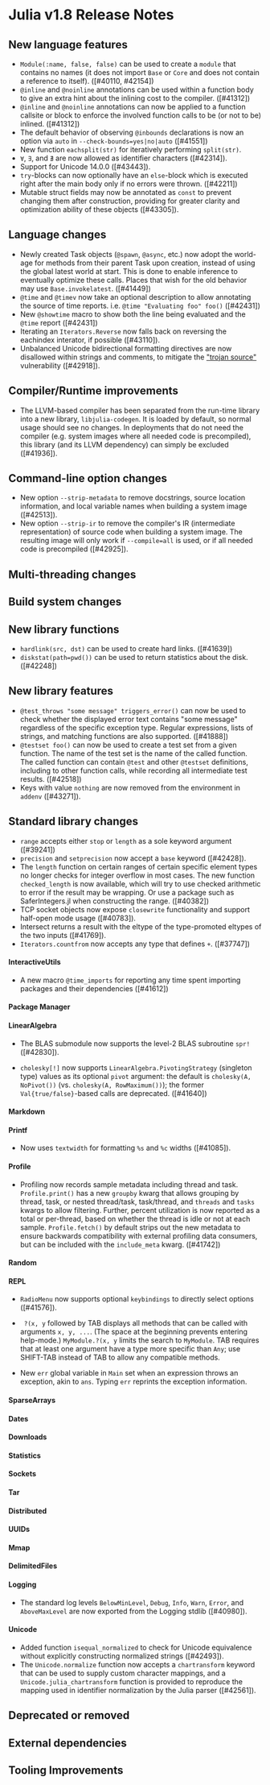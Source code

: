 Julia v1.8 Release Notes
========================


New language features
---------------------

* `Module(:name, false, false)` can be used to create a `module` that contains no names (it does not import `Base` or `Core` and does not contain a reference to itself). ([#40110, #42154])
* `@inline` and `@noinline` annotations can be used within a function body to give an extra
  hint about the inlining cost to the compiler. ([#41312])
* `@inline` and `@noinline` annotations can now be applied to a function callsite or block
  to enforce the involved function calls to be (or not to be) inlined. ([#41312])
* The default behavior of observing `@inbounds` declarations is now an option via `auto` in `--check-bounds=yes|no|auto` ([#41551])
* New function `eachsplit(str)` for iteratively performing `split(str)`.
* `∀`, `∃`, and `∄` are now allowed as identifier characters ([#42314]).
* Support for Unicode 14.0.0 ([#43443]).
* `try`-blocks can now optionally have an `else`-block which is executed right after the main body only if
  no errors were thrown. ([#42211])
* Mutable struct fields may now be annotated as `const` to prevent changing
  them after construction, providing for greater clarity and optimization
  ability of these objects ([#43305]).

Language changes
----------------

* Newly created Task objects (`@spawn`, `@async`, etc.) now adopt the world-age for methods from their parent
  Task upon creation, instead of using the global latest world at start. This is done to enable inference to
  eventually optimize these calls. Places that wish for the old behavior may use `Base.invokelatest`. ([#41449])
* `@time` and `@timev` now take an optional description to allow annotating the source of time reports.
  i.e. `@time "Evaluating foo" foo()` ([#42431])
* New `@showtime` macro to show both the line being evaluated and the `@time` report ([#42431])
* Iterating an `Iterators.Reverse` now falls back on reversing the eachindex interator, if possible ([#43110]).
* Unbalanced Unicode bidirectional formatting directives are now disallowed within strings and comments,
  to mitigate the ["trojan source"](https://www.trojansource.codes) vulnerability ([#42918]).

Compiler/Runtime improvements
-----------------------------

* The LLVM-based compiler has been separated from the run-time library into a new library,
  `libjulia-codegen`. It is loaded by default, so normal usage should see no changes.
  In deployments that do not need the compiler (e.g. system images where all needed code
  is precompiled), this library (and its LLVM dependency) can simply be excluded ([#41936]).

Command-line option changes
---------------------------

* New option `--strip-metadata` to remove docstrings, source location information, and local
  variable names when building a system image ([#42513]).
* New option `--strip-ir` to remove the compiler's IR (intermediate representation) of source
  code when building a system image. The resulting image will only work if `--compile=all` is
  used, or if all needed code is precompiled ([#42925]).

Multi-threading changes
-----------------------


Build system changes
--------------------


New library functions
---------------------

* `hardlink(src, dst)` can be used to create hard links. ([#41639])
* `diskstat(path=pwd())` can be used to return statistics about the disk. ([#42248])

New library features
--------------------

* `@test_throws "some message" triggers_error()` can now be used to check whether the displayed error text
  contains "some message" regardless of the specific exception type.
  Regular expressions, lists of strings, and matching functions are also supported. ([#41888])
* `@testset foo()` can now be used to create a test set from a given function. The name of the test set
  is the name of the called function. The called function can contain `@test` and other `@testset`
  definitions, including to other function calls, while recording all intermediate test results. ([#42518])
* Keys with value `nothing` are now removed from the environment in `addenv` ([#43271]).

Standard library changes
------------------------

* `range` accepts either `stop` or `length` as a sole keyword argument ([#39241])
* `precision` and `setprecision` now accept a `base` keyword ([#42428]).
* The `length` function on certain ranges of certain specific element types no longer checks for integer
  overflow in most cases. The new function `checked_length` is now available, which will try to use checked
  arithmetic to error if the result may be wrapping. Or use a package such as SaferIntegers.jl when
  constructing the range. ([#40382])
* TCP socket objects now expose `closewrite` functionality and support half-open mode usage ([#40783]).
* Intersect returns a result with the eltype of the type-promoted eltypes of the two inputs ([#41769]).
* `Iterators.countfrom` now accepts any type that defines `+`. ([#37747])

#### InteractiveUtils
* A new macro `@time_imports` for reporting any time spent importing packages and their dependencies ([#41612])

#### Package Manager

#### LinearAlgebra
* The BLAS submodule now supports the level-2 BLAS subroutine `spr!` ([#42830]).

* `cholesky[!]` now supports `LinearAlgebra.PivotingStrategy` (singleton type) values
  as its optional `pivot` argument: the default is `cholesky(A, NoPivot())` (vs.
  `cholesky(A, RowMaximum())`); the former `Val{true/false}`-based calls are deprecated. ([#41640])

#### Markdown

#### Printf
* Now uses `textwidth` for formatting `%s` and `%c` widths ([#41085]).

#### Profile
* Profiling now records sample metadata including thread and task. `Profile.print()` has a new `groupby` kwarg that allows
  grouping by thread, task, or nested thread/task, task/thread, and `threads` and `tasks` kwargs to allow filtering.
  Further, percent utilization is now reported as a total or per-thread, based on whether the thread is idle or not at
  each sample. `Profile.fetch()` by default strips out the new metadata to ensure backwards compatibility with external
  profiling data consumers, but can be included with the `include_meta` kwarg. ([#41742])

#### Random

#### REPL
* `RadioMenu` now supports optional `keybindings` to directly select options ([#41576]).
* ` ?(x, y` followed by TAB displays all methods that can be called
  with arguments `x, y, ...`. (The space at the beginning prevents entering help-mode.)
  `MyModule.?(x, y` limits the search to `MyModule`. TAB requires that at least one
  argument have a type more specific than `Any`; use SHIFT-TAB instead of TAB
  to allow any compatible methods.

* New `err` global variable in `Main` set when an expression throws an exception, akin to `ans`. Typing `err` reprints
  the exception information.

#### SparseArrays

#### Dates

#### Downloads

#### Statistics

#### Sockets

#### Tar

#### Distributed

#### UUIDs

#### Mmap

#### DelimitedFiles

#### Logging
* The standard log levels `BelowMinLevel`, `Debug`, `Info`, `Warn`, `Error`,
  and `AboveMaxLevel` are now exported from the Logging stdlib ([#40980]).

#### Unicode
* Added function `isequal_normalized` to check for Unicode equivalence without
  explicitly constructing normalized strings ([#42493]).
* The `Unicode.normalize` function now accepts a `chartransform` keyword that can
  be used to supply custom character mappings, and a `Unicode.julia_chartransform`
  function is provided to reproduce the mapping used in identifier normalization
  by the Julia parser ([#42561]).


Deprecated or removed
---------------------


External dependencies
---------------------


Tooling Improvements
---------------------


<!--- generated by NEWS-update.jl: -->
